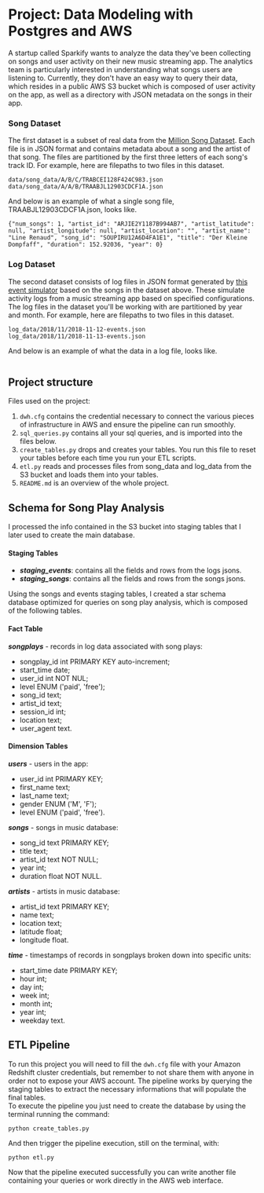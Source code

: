 # Project: Data Modeling with Postgres and AWS

A startup called Sparkify wants to analyze the data they've been collecting on songs and user activity on their new music streaming app. The analytics team is particularly interested in understanding what songs users are listening to. Currently, they don't have an easy way to query their data, which resides in a public AWS S3 bucket which is composed of user activity on the app, as well as a directory with JSON metadata on the songs in their app.

### Song Dataset

The first dataset is a subset of real data from the [Million Song Dataset](https://labrosa.ee.columbia.edu/millionsong/). Each file is in JSON format and contains metadata about a song and the artist of that song. The files are partitioned by the first three letters of each song's track ID. For example, here are filepaths to two files in this dataset.

```
data/song_data/A/B/C/TRABCEI128F424C983.json
data/song_data/A/A/B/TRAABJL12903CDCF1A.json
```

And below is an example of what a single song file, TRAABJL12903CDCF1A.json, looks like.

```
{"num_songs": 1, "artist_id": "ARJIE2Y1187B994AB7", "artist_latitude": null, "artist_longitude": null, "artist_location": "", "artist_name": "Line Renaud", "song_id": "SOUPIRU12A6D4FA1E1", "title": "Der Kleine Dompfaff", "duration": 152.92036, "year": 0}
```

### Log Dataset

The second dataset consists of log files in JSON format generated by [this event simulator](https://github.com/Interana/eventsim) based on the songs in the dataset above. These simulate activity logs from a music streaming app based on specified configurations.  
The log files in the dataset you'll be working with are partitioned by year and month. For example, here are filepaths to two files in this dataset.

```
log_data/2018/11/2018-11-12-events.json
log_data/2018/11/2018-11-13-events.json
```
And below is an example of what the data in a log file, looks like.

```{"artist":"The Kooks","auth":"Logged In","firstName":"Sara","gender":"F","itemInSession":0,"lastName":"Johnson","length":132.25751,"level":"paid","location":"Winston-Salem, NC","method":"PUT","page":"NextSong","registration":1540809153796.0,"sessionId":152,"song":"Eddie's Gun","status":200,"ts":1541260356796,"userAgent":"\"Mozilla\/5.0 (iPhone; CPU iPhone OS 7_1_2 like Mac OS X) AppleWebKit\/537.51.2 (KHTML, like Gecko) Version\/7.0 Mobile\/11D257 Safari\/9537.53\"","userId":"95"}
```

## Project structure

Files used on the project:

1. `dwh.cfg` contains the credential necessary to connect the various pieces of infrastructure in AWS and ensure the pipeline can run smoothly.
1. `sql_queries.py` contains all your sql queries, and is imported into the files below.
1. `create_tables.py` drops and creates your tables. You run this file to reset your tables before each time you run your ETL scripts.
1. `etl.py` reads and processes files from song_data and log_data from the S3 bucket and loads them into your tables.
1. `README.md` is an overview of the whole project.

## Schema for Song Play Analysis

I processed the info contained in the S3 bucket into staging tables that I later used to create the main database.

#### Staging Tables
- ***staging_events***: contains all the fields and rows from the logs jsons.
- ***staging_songs***: contains all the fields and rows from the songs jsons.

Using the songs and events staging tables, I created a star schema database optimized for queries on song play analysis, which is composed of the following tables.

#### Fact Table

***songplays*** - records in log data associated with song plays:
- songplay_id int PRIMARY KEY auto-increment;
- start_time date;
- user_id int NOT NUL;
- level ENUM ('paid', 'free');
- song_id text;
- artist_id text;
- session_id int;
- location text;
- user_agent text.

#### Dimension Tables

***users*** - users in the app:
- user_id int PRIMARY KEY;
- first_name text;
- last_name text;
- gender ENUM ('M', 'F');
- level ENUM ('paid', 'free').

***songs*** - songs in music database:
- song_id text PRIMARY KEY;
- title text;
- artist_id text NOT NULL;
- year int;
- duration float NOT NULL.

***artists*** - artists in music database:
- artist_id text PRIMARY KEY;
- name text;
- location text;
- latitude float;
- longitude float.

***time*** - timestamps of records in songplays broken down into specific units:
- start_time date PRIMARY KEY;
- hour int;
- day int;
- week int;
- month int;
- year int;
- weekday text.

## ETL Pipeline

To run this project you will need to fill the `dwh.cfg` file with your Amazon Redshift cluster credentials, but remember to not share them with anyone in order not to expose your AWS account.
The pipeline works by querying the staging tables to extract the necessary informations that will populate the final tables.  
To execute the pipeline you just need to create the database by using the terminal running the command:
```
python create_tables.py
```
And then trigger the pipeline execution, still on the terminal, with:
```
python etl.py
```  
Now that the pipeline executed successfully you can write another file containing your queries or work directly in the AWS web interface.
